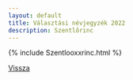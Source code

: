 ```yaml
---
layout: default
title: Választási névjegyzék 2022
description: Szentlőrinc
---
```


{% include Szentlooxxrinc.html %}

[Vissza](./)